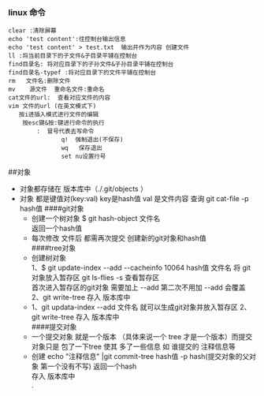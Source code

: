 ### linux 命令

    clear :清除屏幕
    echo 'test content':往控制台输出信息
    echo 'test content' > test.txt  输出并作为内容 创建文件
    ll :将当前目录下的子文件&子目录平铺在控制台
    find目录名: 将对应目录下的子孙文件&子孙目录平铺在控制台
    find目录名-typef :将对应目录下的文件平铺在控制台
    rm   文件名:删除文件
    mv    源文件  重命名文件:重命名
    cat文件的url:  查看对应文件的内容
    vim 文件的url (在英文模式下)
       按i进插入模式进行文件的编辑
        按esc键&按:键进行命令的执行
            :  冒号代表去写命令
                   q!  强制退出(不保存)
                   wq   保存退出
                   set nu设置行号
##对象
 - 对象都存储在 版本库中（./.git/objects ）
 - 对象 都是键值对(key:val) key是hash值   val 是文件内容
      查询 git cat-file -p hash值
  ####git对象
   - 创建一个树对象  $ git hash-object 文件名  
         返回一个hash值
   - 每次修改 文件后 都需再次提交 创建新的git对象和hash值    
  ####tree对象
   - 创建树对象  
        1、$ git update-index --add --cacheinfo 10064 hash值  文件名
        将 git对象放入暂存区  git ls-flies -s  查看暂存区  
        首次进入暂存区的git对象 需要加上 --add   第二次不用加 --add  会覆盖
        2、git write-tree  存入 版本库中
   - 1、git updata-index --add 文件名  就可以生成git对象并放入暂存区
     2、git write-tree  存入 版本库中  
  ####提交对象
   - 一个提交对象 就是一个版本 （具体来说一个 tree 才是一个版本）而提交对象只是 包了一下tree 使其 多了一些信息 如 谁提交的 注释信息等
   - 创建
     echo "注释信息" |git commit-tree hash值 -p hash(提交对象的父对象 第一个没有不写)  返回一个hash     
      存入 版本库中  
                   .

   
            
            
            
            
            
            
            
      